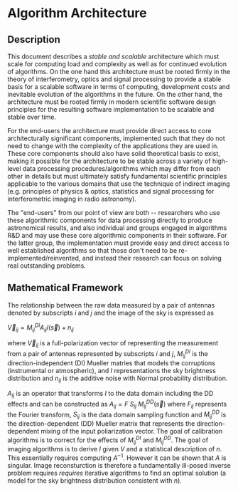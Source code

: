 # Algorithm Architecture
## Description

This document describes a _stable and scalable_ architecture which
must scale for computing load and complexity as well as for continued
evolution of algorithms.  On the one hand this architecture must be
rooted firmly in the theory of interferometry, optics and signal
processing to provide a stable basis for a scalable software in terms
of computing, development costs and inevitable evolution of the
algorithms in the future.  On the other hand, the architecture must be
rooted firmly in modern scientific software design principles for the
resulting software implementation to be scalable and stable over time.

For the end-users the architecture must provide direct access to core
architecturally significant components, implemented such that they do
not need to change with the complexity of the applications they are
used in.  These core components should also have solid theoretical
basis to exist, making it possible for the architecture to be stable
across a variety of high-level data processing procedures/algorithms
which may differ from each other in details but must ultimately
satisfy fundamental scientific principles applicable to the various
domains that use the technique of indirect imaging (e.g. principles of
physics & optics, statistics and signal processing for interferometric
imaging in radio astronomy).

The "end-users" from our point of view are both -- researchers who use
these algorithmic components for data processing directly to produce
astronomical results, and also individual and groups engaged in
algorithms R&D and may use these core algorithmic components in their
software.  For the latter group, the implementation must provide easy
and direct access to well established algorithms so that those don't
need to be re-implemented/reinvented, and instead their research can
focus on solving real outstanding problems.

## Mathematical Framework

The relationship between the raw data measured by a pair of antennas
denoted by subscripts $i$ and $j$ and the image of the sky is
expressed as

$\vec V_{ij} = M^{DI}_ {ij} A_{ij} I( \vec s ) + n_{ij}$
 

where $\vec V_{ij}$ is a full-polarization vector of representing the
measurement from a pair of antennas represented by subscripts $i$ and $j$, $M^{DI}_ {ij}$ is the direction-independent (DI) Mueller matries that models the corruptions (instrumental or atmospheric), and $I$ representations the sky brightness distribution and $n_{ij}$ is the additive noise with Normal probability distribution.  

$A_{ij}$ is an operator that transforms $I$ to the data domain including the DD effects and can be constructed as $A_{ij}=F~S_{ij} ~ M^{DD}_ {ij}(\vec s)$ where $F_{ij}$ represents the Fourier transform, $S_{ij}$ is the data domain sampling function and $M^{DD}_ {ij}$ is the direction-dependent (DD) Mueller matrix that represents the direction-dependent mixing of the input poliarization vector.  The goal of calibration algorithms is to correct for the effects of $M^{DI}_ {ij}$ and $M^{DD}_ {ij}$. The goal of imaging algorithms is to derive $I$ given $V$ and a statistical description of $n$.  This essentially requires computing $A^{-1}$. However it can be shown that $A$ is singular. Image reconsturction is therefore a fundamentally ill-posed inverse problem requires _requires_ iterative algorithms to find an optimal solution (a model for the sky brightness distribution consistent with
$n$).
